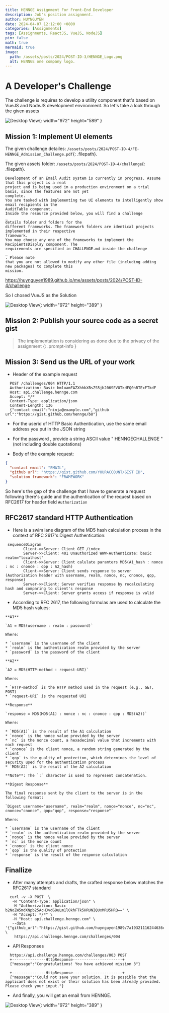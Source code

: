 ```yaml
---
title: HENNGE Assignment For Front-End Developer
description: Job's position assignment.
author: HUYNGUYEN	
date: 2024-04-07 12:12:00 +0800
categories: [Assignments]
tags: [Assignments, ReactJS, VueJS, NodeJS]
pin: false
math: true
mermaid: true
image:
  path: /assets/posts/2024/POST-ID-3/HENNGE_Logo.png
  alt: HENNGE one company logo.
---
```


<!-- POST-ID-4 -->
# A Developer's Challenge

The challenge is requires to develop a utility component that's based on VueJS and NodeJS development environment. So let's take a look through the given assets

<!-- Requirement -->
![Desktop View](/assets/posts/2024/POST-ID-3/CapturedJobPosts.png){: width="972" height="589" }


## Mission 1: Implement UI elements

The given challenge detailes:  `/assets/posts/2024/POST-ID-4/FE-HENNGE_Admission_Challenge.pdf`{: .filepath}.

The given assets folder:  `/assets/posts/2024/POST-ID-4/challenge`{: .filepath}.

```text
Development of an Email Audit system is currently in progress. Assume that this project is a real
project and is being used in a production environment on a trial basis, since the features are not yet
complete.
You are tasked with implementing two UI elements to intelligently show email recipients in the
AuditTable component.
Inside the resource provided below, you will find a challenge
_
details folder and folders for the
different frameworks. The framework folders are identical projects implemented in their respective
framework.
You may choose any one of the frameworks to implement the RecipientsDisplay component. The
requirements are specified in CHALLENGE.md inside the challenge
_
. Please note
that you are not allowed to modify any other file (including adding new packages) to complete this
mission.
```

<https://huynguyen1989.github.io/me/assets/posts/2024/POST-ID-4/challenge>

So I chosed VueJS as the Solution

<!-- Requirement -->
![Desktop View](/assets/posts/2024/POST-ID-4/challenge/challenge_details/Evaluation.png){: width="972" height="389" }

## Mission 2: Publish your source code as a secret gist
> The implementation is considering as done due to the privacy of the assignment
{: .prompt-info }


## Mission 3: Send us the URL of your work

- Header of the example request
```text
  POST /challenges/004 HTTP/1.1
  Authorization: Basic bmluamFAZXhhbXBsZS5jb206SEVOTkdFQ0hBTExFTkdF
  Host: api.challenge.hennge.com
  Accept: */*
  Content-Type: application/json
  Content-Length: 136
  {"contact email":"ninja@example.com","github url":"https://gist.github.com/hennge/b8"}
```
- For the userid of HTTP Basic Authentication, use the same email address you put in the JSON string

- For the password , provide a string ASCII value " HENNGECHALLENGE " (not including double quotations)

- Body of the example request:
```json
{
  "contact email": "EMAIL",
  "github url": "https://gist.github.com/YOURACCOUNT/GIST ID",
  "solution framework": "FRAMEWORK"
}
```

So here's the gap of the challenge that I have to generate a request following there's guide and the authentication of the request based on RFC2617 for header field `Authorization` 

## RFC2617 standard HTTP Authentication


- Here is a swim lane diagram of the MD5 hash calculation process in the context of RFC 2617's Digest Authentication:

```mermaid
 sequenceDiagram
        Client->>Server: Client GET /index
        Server->>Client: 401 Unauthorized WWW-Authenticate: basic realm="localhost"
        Client->>Server: Client calulate paramters MD5(A1_hash : nonce : nc : cnonce : qop : A2_hash)
        Client->>Server: Client sends response to server (Authorization header with username, realm, nonce, nc, cnonce, qop, response)
        Server->>Client: Server verifies response by recalculating hash and comparing to client's response
        Server->>Client: Server grants access if response is valid
```

- According to RFC 2617, the following formulas are used to calculate the MD5 hash values:
```text
**A1**

`A1 = MD5(username : realm : password)`

Where:

* `username` is the username of the client
* `realm` is the authentication realm provided by the server
* `password` is the password of the client

**A2**

`A2 = MD5(HTTP-method : request-URI)`

Where:

* `HTTP-method` is the HTTP method used in the request (e.g., GET, POST)
* `request-URI` is the requested URI

**Response**

`response = MD5(MD5(A1) : nonce : nc : cnonce : qop : MD5(A2))`

Where:

* `MD5(A1)` is the result of the A1 calculation
* `nonce` is the nonce value provided by the server
* `nc` is the nonce count, a hexadecimal value that increments with each request
* `cnonce` is the client nonce, a random string generated by the client
* `qop` is the quality of protection, which determines the level of security used for the authentication process
* `MD5(A2)` is the result of the A2 calculation

**Note**: The `:` character is used to represent concatenation.

**Digest Response**

The final response sent by the client to the server is in the following format:

`Digest username="username", realm="realm", nonce="nonce", nc="nc", cnonce="cnonce", qop="qop", response="response"`

Where:

* `username` is the username of the client
* `realm` is the authentication realm provided by the server
* `nonce` is the nonce value provided by the server
* `nc` is the nonce count
* `cnonce` is the client nonce
* `qop` is the quality of protection
* `response` is the result of the response calculation
```
## Finallize

- After many attempts and drafts, the crafted response below matches the RFC2617 standard

```text
  curl -v -X POST  \
   -H "Content-Type: application/json" \
   -H "Authorization: Basic b2NoZW5mdXNpb25AcHJvdG9uLm1lOkhFTk5HRUNIQUxMRU5HRQ==" \
   -H "Accept: */*" \
   -H "Host: api.challenge.hennge.com" \
   --data '{"github_url":"https://gist.github.com/huynguyen1989/7a19321116244636c4448c3cdaec4c3a","contact_email":"ochenfusion@proton.me","solution_framework":"vue"}' \
    https://api.challenge.hennge.com/challenges/004
```

- API Responses

```text
  https://api.challenge.hennge.com/challenges/003 POST
  +---------------HttpResponse----------------------+
  {"message":"Congratulations! You have achieved mission 3"}

  +---------------HttpResponse----------------------+
  {"message":"Could not save your solution. It is possible that the applicant does not exist or their solution has been already provided. Please check your input."}
```

- And finally, you will get an email from HENNGE. 

![Desktop View](/assets/posts/2024/POST-ID-4/email_response.png){: width="972" height="389" }
